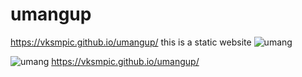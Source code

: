 # umangup
https://vksmpic.github.io/umangup/
this is a static website 
![umang](https://user-images.githubusercontent.com/44580462/55094977-6391ba00-50dd-11e9-8dc7-6d26659c77d7.png)

![umang](https://user-images.githubusercontent.com/44580462/55094748-00078c80-50dd-11e9-9e1e-e893b2d82f7a.png)
https://vksmpic.github.io/umangup/

